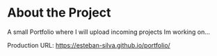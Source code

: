 # About the Project

A small Portfolio where I will upload incoming projects Im working on...

Production URL: https://esteban-silva.github.io/portfolio/
